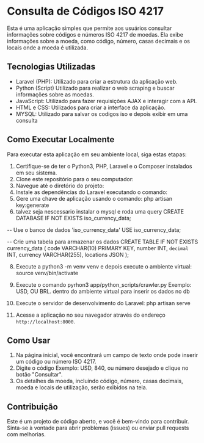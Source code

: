 # Consulta de Códigos ISO 4217

Esta é uma aplicação simples que permite aos usuários consultar informações sobre códigos e números ISO 4217 de moedas. Ela exibe informações sobre a moeda, como código, número, casas decimais e os locais onde a moeda é utilizada.

## Tecnologias Utilizadas

- Laravel (PHP): Utilizado para criar a estrutura da aplicação web.
- Python (Script) Utilizado para realizar o web scraping e buscar informações sobre as moedas.
- JavaScript: Utilizado para fazer requisições AJAX e interagir com a API.
- HTML e CSS: Utilizados para criar a interface da aplicação.
- MYSQL: Utilizado para salvar os codigos iso e depois exibir em uma consulta

## Como Executar Localmente

Para executar esta aplicação em seu ambiente local, siga estas etapas:

1. Certifique-se de ter o Python3, PHP, Laravel e o Composer instalados em seu sistema.
2. Clone este repositório para o seu computador:
3. Navegue até o diretório do projeto:
4. Instale as dependências do Laravel executando o comando:
6. Gere uma chave de aplicação usando o comando: php artisan key:generate
7. talvez seja nescessario instalar o mysql e roda uma query 
CREATE DATABASE IF NOT EXISTS iso_currency_data;

-- Use o banco de dados 'iso_currency_data'
USE iso_currency_data;

-- Crie uma tabela para armazenar os dados
CREATE TABLE IF NOT EXISTS currency_data (
    code VARCHAR(10) PRIMARY KEY,
    number INT,
    `decimal` INT,
    currency VARCHAR(255),
    locations JSON
);

8. Execute a python3 -m venv venv e depois execute o ambiente virtual: source venv/bin/activate

9. Execute o comando pyrhon3  app/python_scripts/crawler.py <codigo iso> Exemplo: USD, OU BRL. dentro do ambiente virtual para inserir os dados no db

10. Execute o servidor de desenvolvimento do Laravel: php artisan serve

9. Acesse a aplicação no seu navegador através do endereço `http://localhost:8000`.

## Como Usar

1. Na página inicial, você encontrará um campo de texto onde pode inserir um código ou número ISO 4217.
2. Digite o código Exemplo: USD, 840, ou número desejado e clique no botão "Consultar".
3. Os detalhes da moeda, incluindo código, número, casas decimais, moeda e locais de utilização, serão exibidos na tela.

## Contribuição

Este é um projeto de código aberto, e você é bem-vindo para contribuir. Sinta-se à vontade para abrir problemas (issues) ou enviar pull requests com melhorias.






